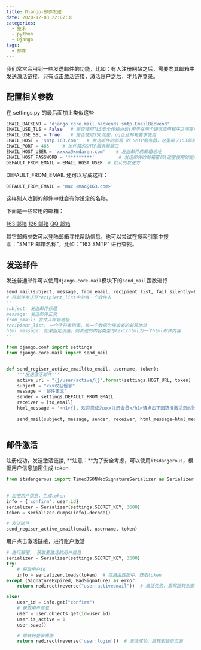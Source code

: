 ```yaml
---
title: Django-邮件发送
date: 2020-12-03 22:07:31
categories:
  - 技术
  - python
  - Django
tags:
  - 邮件
---
```


我们常常会用到一些发送邮件的功能，比如：有人注册网站之后，需要向其邮箱中发送激活链接，只有点击激活链接，激活账户之后，才允许登录。

## 配置相关参数

在 settings.py 的最后面加上类似这些

```python
EMAIL_BACKEND = 'django.core.mail.backends.smtp.EmailBackend'
EMAIL_USE_TLS = False   # 是否使用TLS安全传输协议(用于在两个通信应用程序之间提供保密性和数据完整性。)
EMAIL_USE_SSL = True    # 是否使用SSL加密，qq企业邮箱要求使用
EMAIL_HOST = 'smtp.163.com'   # 发送邮件的邮箱 的 SMTP服务器，这里用了163邮箱
EMAIL_PORT = 465     # 发件箱的SMTP服务器端口
EMAIL_HOST_USER = 'xxxxx@xmdaren.com'    # 发送邮件的邮箱地址
EMAIL_HOST_PASSWORD = '*********'         # 发送邮件的邮箱密码(这里使用的是授权码)
DEFAULT_FROM_EMAIL = EMAIL_HOST_USER  # 默认的发送方
```

DEFAULT_FROM_EMAIL 还可以写成这样：

```python
DEFAULT_FROM_EMAIL = 'mac <mac@163.com>'
```

这样别人收到的邮件中就会有你设定的名称。

下面是一些常用的邮箱：

[163 邮箱](http://help.163.com/09/1223/14/5R7P3QI100753VB8.html)   [126 邮箱](http://www.126.com/help/client_04.htm)  [QQ 邮箱](https://service.mail.qq.com/cgi-bin/help?subtype=1&&no=166&&id=28)

其它邮箱参数可以登陆邮箱寻找帮助信息，也可以尝试在搜索引擎中搜索："SMTP 邮箱名称"，比如："163 SMTP" 进行查找。

## 发送邮件

 发送普通邮件可以使用`django.core.mail`模块下的`send_mail`函数进行

```python
send_mail(subject, message, from_email, recipient_list, fail_silently=False, html_message=None)
# 将邮件发送至recipient_list中的每一个收件人
'''
subject: 发送邮件标题
message: 发送邮件正文
from_email: 发件人邮箱地址
recipient_list: 一个字符串列表，每一个数据为接收者的邮箱地址
html_message: 如果指定该值，则发送的内容类型为text/html为一个html邮件内容
'''
```



```python
from django.conf import settings
from django.core.mail import send_mail


def send_regiser_active_email(to_email, username, token):
    '''发送激活邮件'''
    active_url = "{}/user/active/{}".format(settings.HOST_URL, token)
    subject = "xxx欢迎信息"
    message = '邮件正文'
    sender = settings.DEFAULT_FROM_EMAIL
    receiver = [to_email]
    html_message = '<h1>{}, 欢迎您成为xxx注册会员</h1>请点击下面链接激活您的账户<br/><a href="{}">{}</a>'.format(username, active_url,
                                                                                            active_url)
    send_mail(subject, message, sender, receiver, html_message=html_message)
    
```

## 邮件激活

注册成功，发送激活链接, **注意：**为了安全考虑，可以使用`itsdangerous`，根据用户信息加密生成 token

```python
from itsdangerous import TimedJSONWebSignatureSerializer as Serializer
    
    
# 加密用户信息，生成token
info = {'confirm': user.id}
serializer = Serializer(settings.SECRET_KEY, 3600)
token = serializer.dumps(info).decode()

# 发送邮件
send_regiser_active_email(email, username, token)

```

用户点击激活链接，进行账户激活

```python
# 进行解密， 获取要激活的用户信息
serializer = Serializer(settings.SECRET_KEY, 3600)
try:
    # 获取用户id
    info = serializer.loads(token)  # 在路由匹配中，获取token
except (SignatureExpired, BadSignature) as error:
    return redirect(reverse("user:activeemail"))  # 激活失败，重写跳转到邮箱激活页面

else:
    user_id = info.get("confirm")
    # 获取用户信息
    user = User.objects.get(id=user_id)
    user.is_active = 1
    user.save()

    # 跳转到登录界面
    return redirect(reverse('user:login'))  # 激活成功，跳转到登录页面      
```

